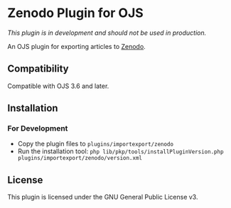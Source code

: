 # Zenodo Plugin for OJS

_This plugin is in development and should not be used in production._

An OJS plugin for exporting articles to [Zenodo](https://zenodo.org/).

## Compatibility

Compatible with OJS 3.6 and later.

## Installation

### For Development

- Copy the plugin files to `plugins/importexport/zenodo`
- Run the installation tool: `php lib/pkp/tools/installPluginVersion.php plugins/importexport/zenodo/version.xml`

## License

This plugin is licensed under the GNU General Public License v3.
